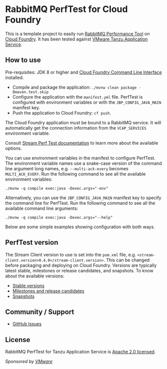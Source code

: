 # RabbitMQ PerfTest for Cloud Foundry

This is a template project to easily run [RabbitMQ Performance Tool](https://www.rabbitmq.com/java-tools.html#throughput-load-testing)
on [Cloud Foundry](https://www.cloudfoundry.org/). It has been tested against
[VMware Tanzu Application Service](https://tanzu.vmware.com/application-service).

## How to use

Pre-requisites: JDK 8 or higher and
[Cloud Foundry Command Line Interface](https://docs.cloudfoundry.org/cf-cli/) installed.

* Compile and package the application: `./mvnw clean package -Dmaven.test.skip`
* Configure the application with the `manifest.yml` file. PerfTest is configured
with environment variables or with the `JBP_CONFIG_JAVA_MAIN` manifest key.
* Push the application to Cloud Foundry: `cf push`.

The Cloud Foundry application must be bound to a RabbitMQ service. It will automatically
get the connection information from the `VCAP_SERVICES` environment variable.

Consult [Stream Perf Test documentation](https://rabbitmq.github.io/rabbitmq-stream-java-client/stable/htmlsingle/#the-performance-tool)
to learn more about the available options.

You can use environment variables in the manifest to configure PerfTest.
The environment variable names use a snake-case version of the command line
argument long names, e.g. `--multi-ack-every` becomes `MULTI_ACK_EVERY`. Run the following
command to see all the available environment variables:

```
./mvnw -q compile exec:java -Dexec.args="-env"
```

Alternatively, you can use the `JBP_CONFIG_JAVA_MAIN` manifest key to specify
the command line for PerfTest. Run the following command to see
all the available command line arguments:

```
./mvnw -q compile exec:java -Dexec.args="--help"
```

Below are some simple examples showing configuration with both ways.

[comment]: <> (PerfTest runs 1 producer and 1 consumer by default, the following snippet)

[comment]: <> (shows how to use 1 producer and 2 consumers:)

[comment]: <> (```yaml)

[comment]: <> (# with environment variables)

[comment]: <> (env:)

[comment]: <> (  PRODUCERS: 1)

[comment]: <> (  CONSUMERS: 2)

[comment]: <> (# or with the full command line)

[comment]: <> (env:)

[comment]: <> (  JBP_CONFIG_JAVA_MAIN: >)

[comment]: <> (    { arguments: "-x 1 -y 2" })

[comment]: <> (```)

[comment]: <> (PerfTest uses by default 12-byte long messages, here is how to use 1 kB messages:)

[comment]: <> (```yaml)

[comment]: <> (# with environment variables)

[comment]: <> (env:)

[comment]: <> (  PRODUCERS: 1)

[comment]: <> (  CONSUMERS: 2)

[comment]: <> (  SIZE: 1000)

[comment]: <> (# or with the full command line)

[comment]: <> (env:)

[comment]: <> (  JBP_CONFIG_JAVA_MAIN: >)

[comment]: <> (    { arguments: "-x 1 -y 2 -s 1000" })

[comment]: <> (```)

[comment]: <> (Producers publish as fast as possible by default, here is how to limit)

[comment]: <> (the publishing rate to 500 messages / second:)

[comment]: <> (```yaml)

[comment]: <> (# with environment variables)

[comment]: <> (env:)

[comment]: <> (  PRODUCERS: 1)

[comment]: <> (  CONSUMERS: 2)

[comment]: <> (  RATE: 500)

[comment]: <> (# or with the full command line)

[comment]: <> (env:)

[comment]: <> (  JBP_CONFIG_JAVA_MAIN: >)

[comment]: <> (    { arguments: "-x 1 -y 2 --rate 500" })

[comment]: <> (```)

[comment]: <> (PerfTest uses by default one queue, here is how to define a sequence of queues,)

[comment]: <> (from `test-1` to `test-10`:)

[comment]: <> (```yaml)

[comment]: <> (# with environment variables)

[comment]: <> (env:)

[comment]: <> (  PRODUCERS: 10)

[comment]: <> (  CONSUMERS: 20)

[comment]: <> (  QUEUE_PATTERN: test-%d)

[comment]: <> (  QUEUE_PATTERN_FROM: 1)

[comment]: <> (  QUEUE_PATTERN_TO: 10)

[comment]: <> (# or with the full command line)

[comment]: <> (env:)

[comment]: <> (  JBP_CONFIG_JAVA_MAIN: >)

[comment]: <> (    { arguments: "-x 10 -y 20 --queue-pattern 'test-%d' --queue-pattern-from 1 --queue-pattern-to 10" })

[comment]: <> (```)

[comment]: <> (See PerfTest documentation on [high load simulation]&#40;https://rabbitmq.github.io/rabbitmq-perf-test/milestone/htmlsingle/#simulating-high-loads&#41;)

[comment]: <> (if you want to run hundreds of connections or more.)

[comment]: <> (## Metrics Support)

[comment]: <> (PerfTest has also options for metrics. Run the following command to see the)

[comment]: <> (available options as environment variables:)

[comment]: <> (```)

[comment]: <> (./mvnw -q compile exec:java -Dexec.args="-mh -env")

[comment]: <> (```)

[comment]: <> (Launch the following command to see the available options as command line arguments:)

[comment]: <> (```)

[comment]: <> (./mvnw -q compile exec:java -Dexec.args="-mh")

[comment]: <> (```)

## PerfTest version

The Stream Client version to use is set into the `pom.xml` file, e.g. `<stream-client.version>0.4.0</stream-client.version>`.
This can be changed before packaging and deploying on Cloud Foundry. Versions are typically latest stable,
milestones or release candidates, and snapshots. To know about the available versions:

 * [Stable versions](https://repo1.maven.org/maven2/com/rabbitmq/stream-client/)
 * [Milestones and release candidates](https://packagecloud.io/app/rabbitmq/maven-milestones/search?q=stream-client)
 * [Snapshots](https://oss.sonatype.org/content/repositories/snapshots/com/rabbitmq/stream-client/)

## Community / Support

* [GitHub Issues](https://github.com/rabbitmq/rabbitmq-stream-perf-test-for-cf/issues)

## License ##

RabbitMQ PerfTest for Tanzu Application Service is [Apache 2.0 licensed](https://www.apache.org/licenses/LICENSE-2.0.html).

_Sponsored by [VMware](https://vmware.com)_
